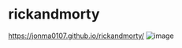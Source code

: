# rickandmorty
https://jonma0107.github.io/rickandmorty/
![image](https://user-images.githubusercontent.com/53632260/175918143-db733d2e-55e2-4516-80fe-caaf6e3b1874.png)
